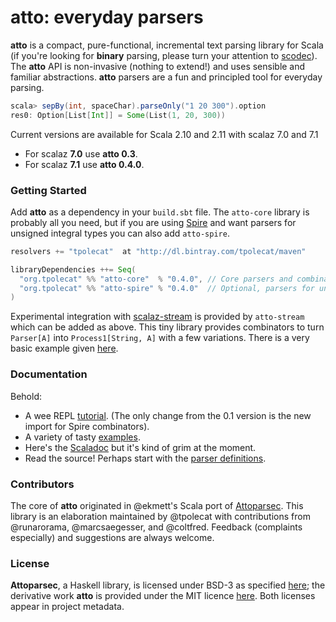 # atto: everyday parsers

**atto** is a compact, pure-functional, incremental text parsing library for Scala (if you're looking for **binary** parsing, please turn your attention to [scodec](https://github.com/scodec/scodec)). The **atto** API is non-invasive (nothing to extend!) and uses sensible and familiar abstractions. **atto** parsers are a fun and principled tool for everyday parsing.

```scala
scala> sepBy(int, spaceChar).parseOnly("1 20 300").option
res0: Option[List[Int]] = Some(List(1, 20, 300))
```

Current versions are available for Scala 2.10 and 2.11 with scalaz 7.0 and 7.1

- For scalaz **7.0** use **atto 0.3**.
- For scalaz **7.1** use **atto 0.4.0**.

### Getting Started

Add **atto** as a dependency in your `build.sbt` file. The `atto-core` library is probably all you need, but if you are using [Spire](https://github.com/non/spire) and want parsers for unsigned integral types you can also add `atto-spire`.

```scala
resolvers += "tpolecat"  at "http://dl.bintray.com/tpolecat/maven"

libraryDependencies ++= Seq(
  "org.tpolecat" %% "atto-core"  % "0.4.0", // Core parsers and combinators
  "org.tpolecat" %% "atto-spire" % "0.4.0"  // Optional, parsers for unsigned integral types
)
```

Experimental integration with [scalaz-stream](https://github.com/scalaz/scalaz-stream) is provided by `atto-stream` which can be added as above. This tiny library provides combinators to turn `Parser[A]` into `Process1[String, A]` with a few variations. There is a very basic example given [here](https://github.com/tpolecat/atto/blob/master/example/src/main/scala/atto/example/StreamExample.scala). 

### Documentation

Behold:
- A wee REPL [tutorial](http://tpolecat.github.io/2014/04/13/atto-tutorial.html). (The only change from the 0.1 version is the new import for Spire combinators). 
- A variety of tasty [examples](https://github.com/tpolecat/atto/tree/master/example/src/main/scala/atto/example).
- Here's the [Scaladoc](http://tpolecat.github.io/doc/atto/0.2/api/#atto.Atto$) but it's kind of grim at the moment.
- Read the source! Perhaps start with the [parser definitions](https://github.com/tpolecat/atto/tree/master/core/src/main/scala/atto/parser).

### Contributors

The core of **atto** originated in @ekmett's Scala port of [Attoparsec](https://github.com/bos/attoparsec). This library is an elaboration maintained by @tpolecat with contributions from @runarorama, @marcsaegesser, and @coltfred. Feedback (complaints especially) and suggestions are always welcome.

### License

**Attoparsec**, a Haskell library, is licensed under BSD-3 as specified [here](https://github.com/bos/attoparsec); the derivative work **atto** is provided under the MIT licence [here](LICENSE). Both licenses appear in project metadata.

